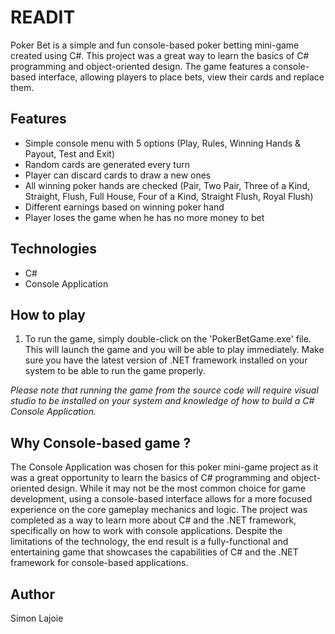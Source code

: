 # READIT
Poker Bet is a simple and fun console-based poker betting mini-game created using C#. This project was a great way to learn the basics of C# programming and object-oriented design. The game features a console-based interface, allowing players to place bets, view their cards and replace them. 

## Features
* Simple console menu with 5 options (Play, Rules, Winning Hands & Payout, Test and Exit)
* Random cards are generated every turn
* Player can discard cards to draw a new ones
* All winning poker hands are checked (Pair, Two Pair, Three of a Kind, Straight, Flush, Full House, Four of a Kind, Straight Flush, Royal Flush)
* Different earnings based on winning poker hand
* Player loses the game when he has no more money to bet

## Technologies
* C#
* Console Application

## How to play
1. To run the game, simply double-click on the 'PokerBetGame.exe' file. This will launch the game and you will be able to play immediately. Make sure you have the latest version of .NET framework installed on your system to be able to run the game properly.

*Please note that running the game from the source code will require visual studio to be installed on your system and knowledge of how to build a C# Console Application.*

## Why Console-based game ?
The Console Application was chosen for this poker mini-game project as it was a great opportunity to learn the basics of C# programming and object-oriented design. While it may not be the most common choice for game development, using a console-based interface allows for a more focused experience on the core gameplay mechanics and logic. The project was completed as a way to learn more about C# and the .NET framework, specifically on how to work with console applications. Despite the limitations of the technology, the end result is a fully-functional and entertaining game that showcases the capabilities of C# and the .NET framework for console-based applications.

## Author
Simon Lajoie
